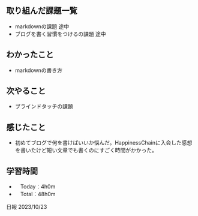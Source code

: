 ## 取り組んだ課題一覧
- markdownの課題 途中
- ブログを書く習慣をつけるの課題 途中

## わかったこと
- markdownの書き方

## 次やること
- ブラインドタッチの課題

## 感じたこと
- 初めてブログで何を書けばいいか悩んだ。HappinessChainに入会した感想を書いたけど短い文章でも書くのにすごく時間がかかった。

## 学習時間
- 　Today：4h0m
- 　Total：48h0m

日報 2023/10/23
